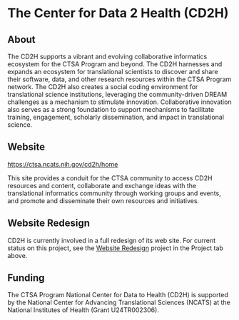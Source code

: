 # The Center for Data 2 Health (CD2H)

## About
The CD2H supports a vibrant and evolving collaborative informatics ecosystem for the CTSA Program and beyond. The CD2H harnesses and expands an ecosystem for translational scientists to discover and share their software, data, and other research resources within the CTSA Program network. The CD2H also creates a social coding environment for translational science institutions, leveraging the community-driven DREAM challenges as a mechanism to stimulate innovation. Collaborative innovation also serves as a strong foundation to support mechanisms to facilitate training, engagement, scholarly dissemination, and impact in translational science.

## Website
https://ctsa.ncats.nih.gov/cd2h/home

This site provides a conduit for the CTSA community to access CD2H resources and content, collaborate and exchange ideas with the translational informatics community through working groups and events, and promote and disseminate their own resources and initiatives.

## Website Redesign

CD2H is currently involved in a full redesign of its web site.  For current status on this project, see the [Website Redesign](https://github.com/data2health/website/projects/2) project in the Project tab above.


## Funding
The CTSA Program National Center for Data to Health (CD2H) is supported by the National Center for Advancing Translational Sciences (NCATS) at the National Institutes of Health (Grant U24TR002306).
